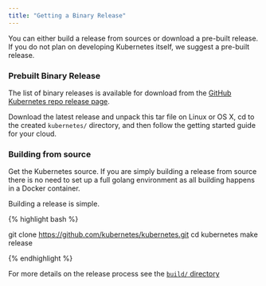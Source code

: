```yaml
---
title: "Getting a Binary Release"
---
```

You can either build a release from sources or download a pre-built release.  If you do not plan on developing Kubernetes itself, we suggest a pre-built release.

### Prebuilt Binary Release

The list of binary releases is available for download from the [GitHub Kubernetes repo release page](https://github.com/kubernetes/kubernetes/releases).

Download the latest release and unpack this tar file on Linux or OS X, cd to the created `kubernetes/` directory, and then follow the getting started guide for your cloud.

### Building from source

Get the Kubernetes source.  If you are simply building a release from source there is no need to set up a full golang environment as all building happens in a Docker container.

Building a release is simple.

{% highlight bash %}

git clone https://github.com/kubernetes/kubernetes.git
cd kubernetes
make release

{% endhighlight %}

For more details on the release process see the [`build/` directory](http://releases.k8s.io/release-1.1/build/)



